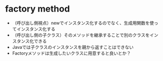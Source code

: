 # factory method
 - （呼び出し側視点）newでインスタンス化するのでなく、生成用関数を使ってインスタンス化する
 - （呼び出し側の子クラス）そのメソッドを継承することで別のクラスをインスタンス化できる 
 - Javaでは子クラスのインスタンスを親から返すことはできない
 - Factoryメソッドは生成したいクラスに用意すると良いとか？
